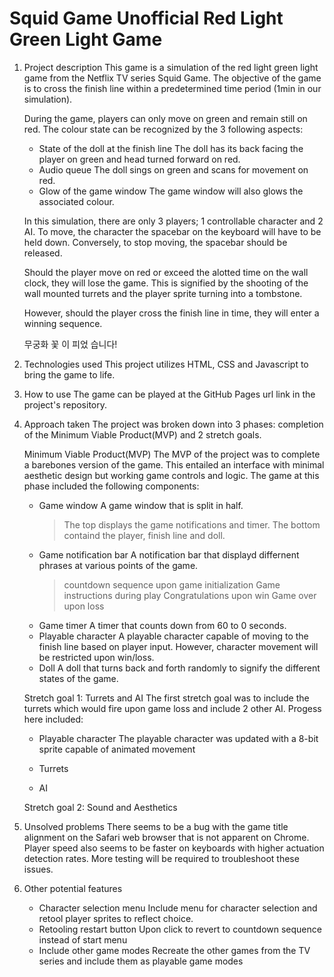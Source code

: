 # Squid Game Unofficial Red Light Green Light Game

1.  Project description
    This game is a simulation of the red light green light game from the Netflix TV series Squid Game.
    The objective of the game is to cross the finish line within a predetermined time period (1min in our simulation).

    During the game, players can only move on green and remain still on red.
    The colour state can be recognized by the 3 following aspects:

    - State of the doll at the finish line
      The doll has its back facing the player on green and head turned forward on red.
    - Audio queue
      The doll sings on green and scans for movement on red.
    - Glow of the game window
      The game window will also glows the associated colour.

    In this simulation, there are only 3 players; 1 controllable character and 2 AI.
    To move, the character the spacebar on the keyboard will have to be held down.
    Conversely, to stop moving, the spacebar should be released.

    Should the player move on red or exceed the alotted time on the wall clock, they will lose the game.
    This is signified by the shooting of the wall mounted turrets and the player sprite turning into a tombstone.

    However, should the player cross the finish line in time, they will enter a winning sequence.

    무궁화 꽃 이 피었 습니다!

2.  Technologies used
    This project utilizes HTML, CSS and Javascript to bring the game to life.

3.  How to use
    The game can be played at the GitHub Pages url link in the project's repository.

4.  Approach taken
    The project was broken down into 3 phases: completion of the Minimum Viable Product(MVP) and 2 stretch goals.

    Minimum Viable Product(MVP)
    The MVP of the project was to complete a barebones version of the game.
    This entailed an interface with minimal aesthetic design but working game controls and logic.
    The game at this phase included the following components:

    - Game window
      A game window that is split in half.
      > The top displays the game notifications and timer.
      > The bottom containd the player, finish line and doll.
    - Game notification bar
      A notification bar that displayd differnent phrases at various points of the game.
      > countdown sequence upon game initialization
      > Game instructions during play
      > Congratulations upon win
      > Game over upon loss
    - Game timer
      A timer that counts down from 60 to 0 seconds.
    - Playable character
      A playable character capable of moving to the finish line based on player input.
      However, character movement will be restricted upon win/loss.
    - Doll
      A doll that turns back and forth randomly to signify the different states of the game.

    Stretch goal 1: Turrets and AI
    The first stretch goal was to include the turrets which would fire upon game loss and include 2 other AI.
    Progess here included:

    - Playable character
      The playable character was updated with a 8-bit sprite capable of animated movement
    - Turrets

    - AI

    Stretch goal 2: Sound and Aesthetics

5.  Unsolved problems
    There seems to be a bug with the game title alignment on the Safari web browser that is not apparent on Chrome.
    Player speed also seems to be faster on keyboards with higher actuation detection rates.
    More testing will be required to troubleshoot these issues.

6.  Other potential features
    - Character selection menu
      Include menu for character selection and retool player sprites to reflect choice.
    - Retooling restart button
      Upon click to revert to countdown sequence instead of start menu
    - Include other game modes
      Recreate the other games from the TV series and include them as playable game modes
